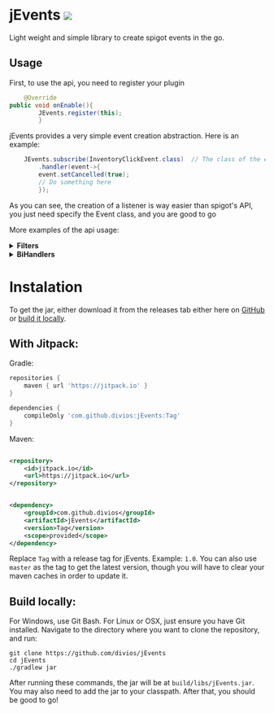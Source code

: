 # jEvents [![](https://jitpack.io/v/divios/JEvents.svg)](https://jitpack.io/#divios/JEvents)

Light weight and simple library to create spigot events in the go.

## Usage

First, to use the api, you need to register your plugin

```java
    @Override
public void onEnable(){
        JEvents.register(this);
        }
```

jEvents provides a very simple event creation abstraction. Here is an example:

```java
    JEvents.subscribe(InventoryClickEvent.class)  // The class of the event you want to listen
        .handler(event->{
        event.setCancelled(true);
        // Do something here
        });
```

As you can see, the creation of a listener is way easier than spigot's API, you just need specify the Event class, and
you are good to go

More examples of the api usage:

<details>
	<summary><b>Filters</b></summary>

```java
JEvents.subscribe(InventoryClickEvent.class)
        .filter(event -> event.getInventory().equals(myInv))   // Only apply the action inside the handler
        .filter(event -> event.getSlot() == 3)     // if the filters are met
        .handler(event -> {
        event.setCancelled(true);
        // Do something here
        });
```

</details>  

<details>
	<summary><b>BiHandlers</b></summary>

```java
JEvents.subscribe(PlayerDeathEvent.class)
        .biHandler((subscription, playerDeathEvent) -> {
        playerDeathEvent.setDeathMessage("Ha you died loser");
        subscription.unregister();    // Unregisters the listener
        });
```
</details>  


# Instalation

To get the jar, either download it from the releases tab either here
on [GitHub](https://github.com/divios/jEvents/releases)
or [build it locally](https://github.com/divios/jEvents#build-locally).

## With Jitpack:

Gradle:

```groovy
repositories {
    maven { url 'https://jitpack.io' }
}

```

```groovy
dependencies {
    compileOnly 'com.github.divios:jEvents:Tag'
}
```

Maven:

```xml

<repository>
    <id>jitpack.io</id>
    <url>https://jitpack.io</url>
</repository>
```

```xml

<dependency>
    <groupId>com.github.divios</groupId>
    <artifactId>jEvents</artifactId>
    <version>Tag</version>
    <scope>provided</scope>
</dependency>
```

Replace `Tag` with a release tag for jEvents. Example: `1.0`. You can also use `master` as the tag to get the latest
version, though you will have to clear your maven caches in order to update it.

## Build locally:

For Windows, use Git Bash. For Linux or OSX, just ensure you have Git installed. Navigate to the directory where you
want to clone the repository, and run:

```
git clone https://github.com/divios/jEvents
cd jEvents
./gradlew jar
```

After running these commands, the jar will be at `build/libs/jEvents.jar`. You may also need to add the jar to your
classpath. After that, you should be good to go!
